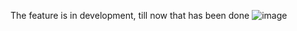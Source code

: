 The feature is in development, till now that has been done
![image](https://github.com/zhangguanghuib/NewCommerceSDK/assets/14832260/2db9fba6-c442-41b7-9429-162ee35554e5)
